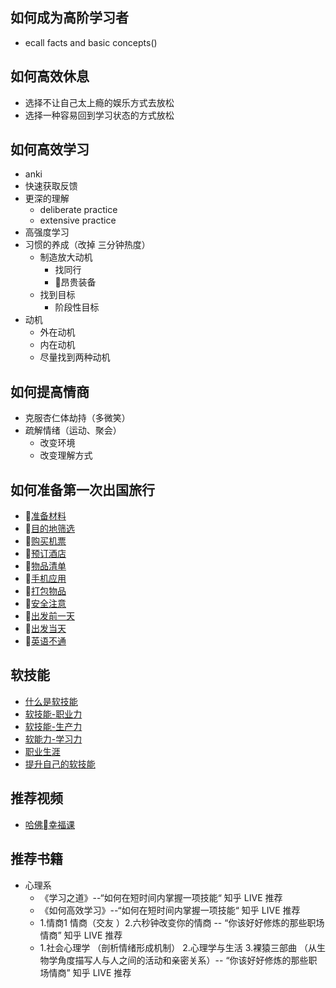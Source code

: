## 如何成为高阶学习者
- ecall facts and basic concepts()
## 如何高效休息
- 选择不让自己太上瘾的娱乐方式去放松
- 选择一种容易回到学习状态的方式放松
## 如何高效学习
- anki
- 快速获取反馈
- 更深的理解
    - deliberate practice
    - extensive practice
- 高强度学习
- 习惯的养成（改掉 三分钟热度）
    - 制造放大动机
        - 找同行
        - 昂贵装备
    - 找到目标
        - 阶段性目标
- 动机
    - 外在动机
    - 内在动机
    - 尽量找到两种动机

## 如何提高情商
- 克服杏仁体劫持（多微笑）
- 疏解情绪（运动、聚会）
    - 改变环境
    - 改变理解方式
## 如何准备第一次出国旅行
- [准备材料](./img/1.jpg)
- [目的地筛选](./img/2.jpg)
- [购买机票](./img/3.jpg)
- [预订酒店](./img/4.jpg)
- [物品清单](./img/5.jpg)
- [手机应用](./img/6.jpg)
- [打包物品](./img/7.jpg)
- [安全注意](./img/8.jpg)
- [出发前一天](./img/9.jpg)
- [出发当天](./img/10.jpg)
- [英语不通](./img/10.jpg)
## 软技能
- [什么是软技能](./img/a.jpg)
- [软技能-职业力](./img/b.jpg)
- [软技能-生产力](./img/c.jpg)
- [软能力-学习力](./img/d.jpg)
- [职业生涯](./img/e.jpg)
- [提升自己的软技能](./img/f.jpg)
## 推荐视频
- [哈佛幸福课](https://open.163.com/movie/2006/1/1/9/M6HV755O6_M6HV8DF19.html)
## 推荐书籍
- 心理系
    - 《学习之道》--“如何在短时间内掌握一项技能“ 知乎 LIVE 推荐
    - 《如何高效学习》--“如何在短时间内掌握一项技能“ 知乎 LIVE 推荐
    - 1.情商1 情商（交友 ）2.六秒钟改变你的情商 -- “你该好好修炼的那些职场情商” 知乎 LIVE 推荐
    - 1.社会心理学 （剖析情绪形成机制） 2.心理学与生活 3.裸猿三部曲 （从生物学角度描写人与人之间的活动和亲密关系）-- “你该好好修炼的那些职场情商” 知乎 LIVE 推荐